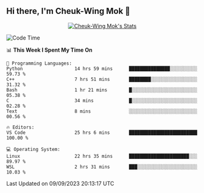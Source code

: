 ## Hi there, I'm Cheuk-Wing Mok 👋

<!--
**mozro0327/mozro0327** is a ✨ _special_ ✨ repository because its `README.md` (this file) appears on your GitHub profile.

Here are some ideas to get you started:

- 🔭 I’m currently working on ...
- 🌱 I’m currently learning ...
- 👯 I’m looking to collaborate on ...
- 🤔 I’m looking for help with ...
- 💬 Ask me about ...
- 📫 How to reach me: ...
- 😄 Pronouns: ...
- ⚡ Fun fact: ...
-->

<p align="center">
  <a href="https://github.com/mozro0327" class="rich-diff-level-one">
    <img src="https://github-readme-stats.vercel.app/api?username=mozro0327&title_color=333&text_color=777" alt="Cheuk-Wing Mok's Stats" >
    <!-- &hide=issues
    <img src="https://github-readme-stats.vercel.app/api?username=mozro0327&hide=issues&title_color=333&text_color=777" alt="Cheuk-Wing Mok's Stats" >
    -->
  </a>
</p>

<!--START_SECTION:waka-->
![Code Time](http://img.shields.io/badge/Code%20Time-1%2C958%20hrs%208%20mins-blue)

📊 **This Week I Spent My Time On** 

```text
💬 Programming Languages: 
Python                   14 hrs 59 mins      ███████████████░░░░░░░░░░   59.73 % 
C++                      7 hrs 51 mins       ████████░░░░░░░░░░░░░░░░░   31.32 % 
Bash                     1 hr 21 mins        █░░░░░░░░░░░░░░░░░░░░░░░░   05.38 % 
C                        34 mins             █░░░░░░░░░░░░░░░░░░░░░░░░   02.28 % 
Text                     8 mins              ░░░░░░░░░░░░░░░░░░░░░░░░░   00.56 % 

🔥 Editors: 
VS Code                  25 hrs 6 mins       █████████████████████████   100.00 % 

💻 Operating System: 
Linux                    22 hrs 35 mins      ██████████████████████░░░   89.97 % 
WSL                      2 hrs 31 mins       ███░░░░░░░░░░░░░░░░░░░░░░   10.03 % 
```


 Last Updated on 09/09/2023 20:13:17 UTC
<!--END_SECTION:waka-->
